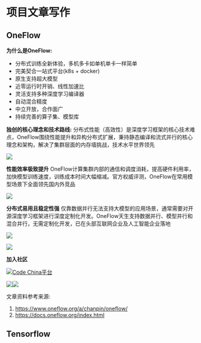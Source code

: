 # 项目文章写作

## OneFlow

**为什么是OneFlow:**
+ 分布式训练全新体验，多机多卡如单机单卡一样简单
+ 完美契合一站式平台(k8s + docker)
+ 原生支持超大模型
+ 近零运行时开销、线性加速比
+ 灵活支持多种深度学习编译器
+ 自动混合精度
+ 中立开放，合作面广
+ 持续完善的算子集、模型库

**独创的核心理念和技术路线:**
分布式性能（高效性）是深度学习框架的核心技术难点，OneFlow围绕性能提升和异构分布式扩展，秉持静态编译和流式并行的核心理念和架构，解决了集群层面的内存墙挑战，技术水平世界领先

![](https://maoxianxin1996.oss-accelerate.aliyuncs.com/ai1/20210315113438.png)


**性能效率极致提升**
OneFlow计算集群内部的通信和调度消耗，提高硬件利用率，加快模型训练速度，训练成本时间大幅缩减。官方权威评测，OneFlow在常用模型场景下全面领先国内外竞品

![](https://maoxianxin1996.oss-accelerate.aliyuncs.com/ai1/20210315114322.png)


**分布式易用且稳定性强**
仅靠数据并行无法支持大模型的应用场景，通常需要对开源深度学习框架进行深度定制化开发。OneFlow天生支持数据并行、模型并行和混合并行，无需定制化开发，已在头部互联网企业及人工智能企业落地

![](https://maoxianxin1996.oss-accelerate.aliyuncs.com/ai1/20210315114146.png)



![](https://maoxianxin1996.oss-accelerate.aliyuncs.com/ai1/20210315114436.png)


**加入社区**

![](https://maoxianxin1996.oss-accelerate.aliyuncs.com/ai1/20210315151931.png)[Code China平台](https://codechina.csdn.net/oneflow-inc/oneflow)



![](https://maoxianxin1996.oss-accelerate.aliyuncs.com/ai1/20210315114828.png)![](https://maoxianxin1996.oss-accelerate.aliyuncs.com/ai1/20210315114852.png)


文章资料参考来源: 
1. https://www.oneflow.org/a/chanpin/oneflow/
2. https://docs.oneflow.org/index.html

## Tensorflow
